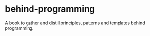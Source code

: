 # behind-programming
A book to gather and distill principles, patterns and templates behind programming.
